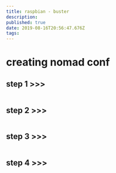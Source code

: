 ```yaml
---
title: raspbian - buster
description: 
published: true
date: 2019-08-16T20:56:47.676Z
tags: 
---
```


# creating nomad conf

## step 1 >>>

```

```


## step 2 >>>

```

```

## step 3 >>>

```

```

## step 4 >>>

```

```